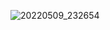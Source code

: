 ![20220509_232654](https://user-images.githubusercontent.com/100391405/167432935-99ca5097-9ffe-479f-8c04-af3893cdbe9a.png)
